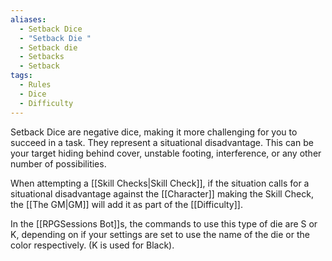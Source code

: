 ```yaml
---
aliases:
  - Setback Dice
  - "Setback Die "
  - Setback die
  - Setbacks
  - Setback
tags:
  - Rules
  - Dice
  - Difficulty
---
```

Setback Dice are negative dice, making it more challenging for you to succeed in a task. They represent a situational disadvantage. This can be your target hiding behind cover, unstable footing, interference, or any other number of possibilities.

When attempting a [[Skill Checks|Skill Check]], if the situation calls for a situational disadvantage against the [[Character]] making the Skill Check, the [[The GM|GM]] will add it as part of the [[Difficulty]].

In the [[RPGSessions Bot]]s, the commands to use this type of die are S or K, depending on if your settings are set to use the name of the die or the color respectively. (K is used for Black).